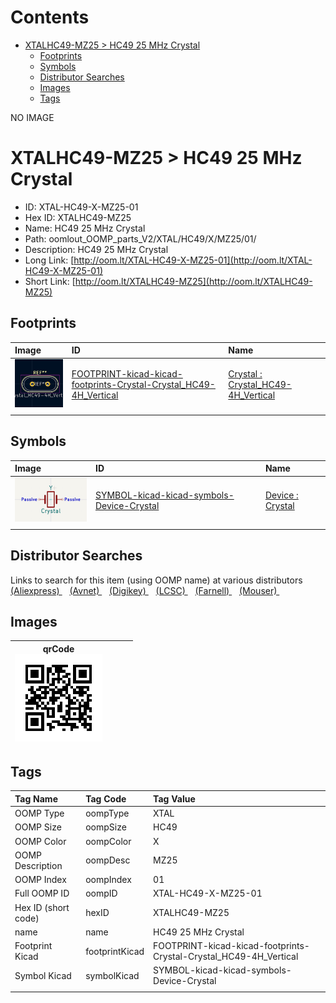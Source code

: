 



Contents
========

* [XTALHC49-MZ25 > HC49 25 MHz Crystal](#xtalhc49-mz25--hc49-25-mhz-crystal)
	* [Footprints](#footprints)
	* [Symbols](#symbols)
	* [Distributor Searches](#distributor-searches)
	* [Images](#images)
	* [Tags](#tags)
  
NO IMAGE  
# XTALHC49-MZ25 > HC49 25 MHz Crystal

- ID: XTAL-HC49-X-MZ25-01
- Hex ID: XTALHC49-MZ25
- Name: HC49 25 MHz Crystal
- Path: oomlout_OOMP_parts_V2/XTAL/HC49/X/MZ25/01/
- Description: HC49 25 MHz Crystal
- Long Link: [http://oom.lt/XTAL-HC49-X-MZ25-01](http://oom.lt/XTAL-HC49-X-MZ25-01)
- Short Link: [http://oom.lt/XTALHC49-MZ25](http://oom.lt/XTALHC49-MZ25)

## Footprints
  

|Image|ID|Name|
| :--- | :--- | :--- |
|[![](https://raw.githubusercontent.com/oomlout/oomlout_OOMP_eda_V2/main/FOOTPRINT/kicad/kicad-footprints/Crystal/Crystal_HC49-4H_Vertical/image_140.png)](https://github.com/oomlout/oomlout_OOMP_eda_V2/tree/main/FOOTPRINT/kicad/kicad-footprints/Crystal/Crystal_HC49-4H_Vertical/)|[FOOTPRINT-kicad-kicad-footprints-Crystal-Crystal_HC49-4H_Vertical](https://github.com/oomlout/oomlout_OOMP_eda_V2/tree/main/FOOTPRINT/kicad/kicad-footprints/Crystal/Crystal_HC49-4H_Vertical/)|[Crystal : Crystal_HC49-4H_Vertical](https://github.com/oomlout/oomlout_OOMP_eda_V2/tree/main/FOOTPRINT/kicad/kicad-footprints/Crystal/Crystal_HC49-4H_Vertical/)|
||||

## Symbols
  

|Image|ID|Name|
| :--- | :--- | :--- |
|[![](https://raw.githubusercontent.com/oomlout/oomlout_OOMP_eda_V2/main/SYMBOL/kicad/kicad-symbols/Device/Crystal/image_140.png)](https://github.com/oomlout/oomlout_OOMP_eda_V2/tree/main/SYMBOL/kicad/kicad-symbols/Device/Crystal/)|[SYMBOL-kicad-kicad-symbols-Device-Crystal](https://github.com/oomlout/oomlout_OOMP_eda_V2/tree/main/SYMBOL/kicad/kicad-symbols/Device/Crystal/)|[Device : Crystal](https://github.com/oomlout/oomlout_OOMP_eda_V2/tree/main/SYMBOL/kicad/kicad-symbols/Device/Crystal/)|
||||

## Distributor Searches
  
Links to search for this item (using OOMP name) at various distributors  
[(Aliexpress) ](https://www.aliexpress.com/wholesale?SearchText=HC49+25+MHz+Crystal)&nbsp;&nbsp;&nbsp;[(Avnet) ](https://www.avnet.com/shop/us/search/HC49+25+MHz+Crystal)&nbsp;&nbsp;&nbsp;[(Digikey) ](https://www.digikey.co.uk/en/products/result?s=HC49+25+MHz+Crystal)&nbsp;&nbsp;&nbsp;[(LCSC) ](https://www.lcsc.com/search?q=HC49+25+MHz+Crystal)&nbsp;&nbsp;&nbsp;[(Farnell) ](https://uk.farnell.com/search?st=HC49+25+MHz+Crystal)&nbsp;&nbsp;&nbsp;[(Mouser) ](https://www.mouser.com/c/?q=HC49+25+MHz+Crystal)&nbsp;&nbsp;&nbsp;
## Images
  

|qrCode<br>[![](https://raw.githubusercontent.com/oomlout/oomlout_OOMP_parts_V2/main/XTAL/HC49/X/MZ25/01/qrCode_140.png)](https://github.com/oomlout/oomlout_OOMP_parts_V2/tree/main/XTAL/HC49/X/MZ25/01/qrCode.png)||||
| :---: | :---: | :---: | :---: |

## Tags
  

|Tag Name|Tag Code|Tag Value|
| :--- | :--- | :--- |
|OOMP Type|oompType|XTAL|
|OOMP Size|oompSize|HC49|
|OOMP Color|oompColor|X|
|OOMP Description|oompDesc|MZ25|
|OOMP Index|oompIndex|01|
|Full OOMP ID|oompID|XTAL-HC49-X-MZ25-01|
|Hex ID (short code)|hexID|XTALHC49-MZ25|
|name|name|HC49 25 MHz Crystal|
|Footprint Kicad|footprintKicad|FOOTPRINT-kicad-kicad-footprints-Crystal-Crystal_HC49-4H_Vertical|
|Symbol Kicad|symbolKicad|SYMBOL-kicad-kicad-symbols-Device-Crystal|
||||
